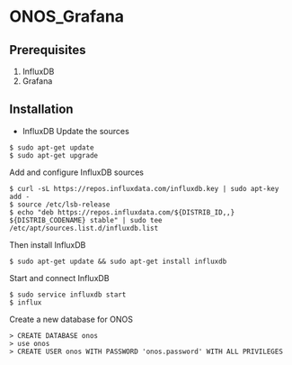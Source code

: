 # ONOS_Grafana

## Prerequisites
1. InfluxDB
2. Grafana

## Installation
* InfluxDB
Update the sources
```
$ sudo apt-get update
$ sudo apt-get upgrade
```
Add and configure InfluxDB sources
```
$ curl -sL https://repos.influxdata.com/influxdb.key | sudo apt-key add -
$ source /etc/lsb-release
$ echo "deb https://repos.influxdata.com/${DISTRIB_ID,,} ${DISTRIB_CODENAME} stable" | sudo tee /etc/apt/sources.list.d/influxdb.list
```
Then install InfluxDB
```
$ sudo apt-get update && sudo apt-get install influxdb
```
Start and connect InfluxDB
```
$ sudo service influxdb start
$ influx
```
Create a new database for ONOS
```
> CREATE DATABASE onos
> use onos
> CREATE USER onos WITH PASSWORD 'onos.password' WITH ALL PRIVILEGES
```
